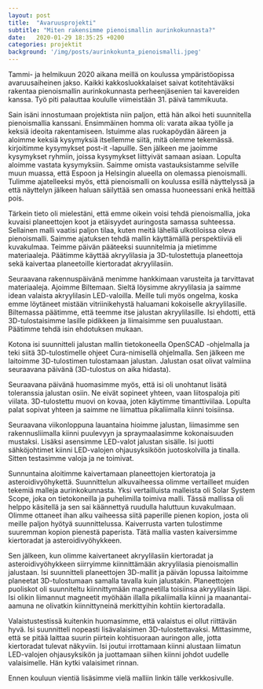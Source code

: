 ```yaml
---
layout: post
title:  "Avaruusprojekti"
subtitle: "Miten rakensimme pienoismallin aurinkokunnasta?"
date:   2020-01-29 18:35:25 +0200
categories: projektit
background: '/img/posts/aurinkokunta_pienoismalli.jpeg'
---
```

Tammi- ja helmikuun 2020 aikana meillä on koulussa ympäristöopissa avaruusaiheinen jakso. Kaikki kakkosluokkalaiset saivat kotitehtäväksi rakentaa pienoismallin aurinkokunnasta perheenjäsenien tai kavereiden kanssa. Työ piti palauttaa koululle viimeistään 31. päivä tammikuuta.

Sain isäni innostumaan projektista niin paljon, että hän alkoi heti suunnitella pienoismallia kanssani. Ensimmäinen homma oli: varata aikaa työlle ja keksiä ideoita rakentamiseen. Istuimme alas ruokapöydän ääreen ja aloimme keksiä kysymyksiä itsellemme siitä, mitä olemme tekemässä. kirjoitimme kysymykset post-it -lapuille.
Sen jälkeen me jaoimme kysymykset ryhmiin, joissa kysymykset liittyivät samaan asiaan. Lopulta aloimme vastata kysymyksiin. Saimme omista vastauksistamme selville muun muassa, että Espoon ja Helsingin alueella on olemassa pienoismalli. Tulimme ajatelleeksi myös, että pienoismalli on koulussa esillä näyttelyssä ja että näyttelyn jälkeen haluan säilyttää sen omassa huoneessani enkä heittää pois.

Tärkein tieto oli mielestäni, että emme oikein voisi tehdä pienoismallia, joka kuvaisi planeettojen koot ja etäisyydet auringosta samassa suhteessa. Sellainen malli vaatisi paljon tilaa, kuten meitä lähellä ulkotiloissa oleva pienoismalli. Saimme ajatuksen tehdä mallin käyttämällä perspektiiviä eli kuvakulmaa.
Teimme päivän pääteeksi suunnitelmia ja mietimme materiaaleja. Päätimme käyttää akryylilasia ja 3D-tulostettuja planeettoja sekä kaivertaa planeetoille kiertoradat akryylilasiin.

Seuraavana rakennuspäivänä menimme hankkimaan varusteita ja tarvittavat materiaaleja. Ajoimme Biltemaan.  Sieltä löysimme akryylilasia ja saimme idean valaista akryylilasin LED-valoilla. Meille tuli myös ongelma, koska emme löytäneet mistään vitriinikehystä haluamani kokoiselle akryylilasille. Biltemassa päätimme, että teemme itse jalustan akryylilasille. Isi ehdotti, että 3D-tulostaisimme lasille pidikkeen ja liimaisimme sen puualustaan. Päätimme tehdä isin ehdotuksen mukaan.

Kotona isi suunnitteli jalustan mallin tietokoneella OpenSCAD -ohjelmalla ja teki siitä 3D-tulostimelle ohjeet Cura-nimisellä ohjelmalla. Sen jälkeen me laitoimme 3D-tulostimen tulostamaan jalustan. Jalustan osat olivat valmiina seuraavana päivänä (3D-tulostus on aika hidasta).

Seuraavana päivänä huomasimme myös, että isi oli unohtanut lisätä toleranssia jalustan osiin. Ne eivät sopineet yhteen, vaan liitospaloja piti viilata. 3D-tulostettu muovi on kovaa, joten käytimme timanttiviilaa. Lopulta palat sopivat yhteen ja saimme ne liimattua pikaliimalla kiinni toisiinsa.

Seuraavana viikonloppuna lauantaina hioimme jalustan, liimasimme sen rakennusliimalla kiinni puulevyyn ja spraymaalasimme kokonaisuuden mustaksi. Lisäksi asensimme LED-valot jalustan sisälle. Isi juotti sähköjohtimet kiinni LED-valojen ohjausyksiköön juotoskolvilla ja tinalla. Sitten testasimme valoja ja ne toimivat.

Sunnuntaina aloitimme kaivertamaan planeettojen kiertoratoja ja asteroidivyöhykettä. Suunnittelun alkuvaiheessa olimme vertailleet muiden tekemiä malleja aurinkokunnasta. Yksi vertailluista malleista oli Solar System Scope, joka on tietokoneilla ja puhelimilla toimiva malli. Tässä mallissa oli helppo käsitellä ja sen sai käännettyä ruudulla haluttuun kuvakulmaan. Olimme ottaneet ihan alku vaiheessa siitä paperille pienen kopion, josta oli meille paljon hyötyä suunnittelussa. Kaiverrusta varten tulostimme suuremman kopion pienestä paperista. Tätä mallia vasten kaiversimme kiertoradat ja asteroidivyöhykkeen.

Sen jälkeen, kun olimme kaivertaneet akryylilasiin kiertoradat ja asteroidivyöhykkeen siirryimme kiinnittämään akryylilasia pienoismallin jalustaan. Isi suunnitteli planeettojen 3D-mallit ja päivän lopussa laitoimme planeetat 3D-tulostumaan samalla tavalla kuin jalustakin. Planeettojen puoliskot oli suunniteltu kiinnittymään magneetilla toisiinsa akryylilasin läpi. Isi olikin liimannut magneetit myöhään illalla pikaliimalla kiinni ja maanantai-aamuna ne olivatkin kiinnittyneinä merkittyihin kohtiin kiertoradalla.

Valaistustestissä kuitenkin huomasimme, että valaistus ei ollut riittävän hyvä. Isi suunnitteli nopeasti lisävalaisimen 3D-tulostettavaksi. Mittasimme, että se pitää laittaa suurin piirtein kohtisuoraan auringon alle, jotta kiertoradat tulevat näkyviin. Isi joutui irrottamaan kiinni alustaan liimatun LED-valojen ohjausyksikön ja juottamaan siihen kiinni johdot uudelle valaisimelle. Hän kytki valaisimet rinnan.

Ennen kouluun vientiä lisäsimme vielä malliin linkin tälle verkkosivulle.